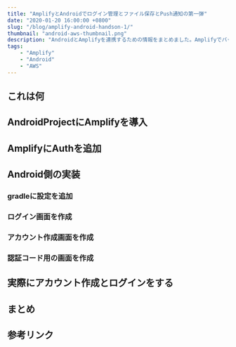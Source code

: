 ```yaml
---
title: "AmplifyとAndroidでログイン管理とファイル保存とPush通知の第一弾"
date: "2020-01-20 16:00:00 +0800"
slug: "/blog/amplify-android-handson-1/"
thumbnail: "android-aws-thumbnail.png"
description: "AndroidとAmplifyを連携するための情報をまとめました。Amplifyでバックエンドを作成、Cognitoでユーザー管理、S3でファイル保存、PinpointとLambdaでPush通知という流れです。"
tags:
    - "Amplify"
    - "Android"
    - "AWS"
---
```


## これは何

## AndroidProjectにAmplifyを導入

## AmplifyにAuthを追加

## Android側の実装

### gradleに設定を追加

### ログイン画面を作成

### アカウント作成画面を作成

### 認証コード用の画面を作成

## 実際にアカウント作成とログインをする

## まとめ

## 参考リンク